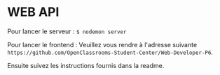 # WEB API

Pour lancer le serveur : `$ nodemon server`

Pour lancer le frontend : Veuillez vous rendre à l'adresse suivante `https://github.com/OpenClassrooms-Student-Center/Web-Developer-P6`.

Ensuite suivez les instructions fournis dans la readme.
